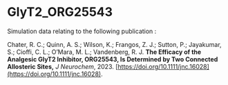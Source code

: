 # GlyT2_ORG25543

Simulation data relating to the following publication :

Chater, R. C.; Quinn, A. S.; Wilson, K.; Frangos, Z. J.; Sutton, P.; Jayakumar, S.; Cioffi, C. L.; O’Mara, M. L.; Vandenberg, R. J. **The Efficacy of the Analgesic GlyT2 Inhibitor, ORG25543, Is Determined by Two Connected Allosteric Sites,** *J Neurochem*, 2023. [https://doi.org/10.1111/jnc.16028](https://doi.org/10.1111/jnc.16028).
